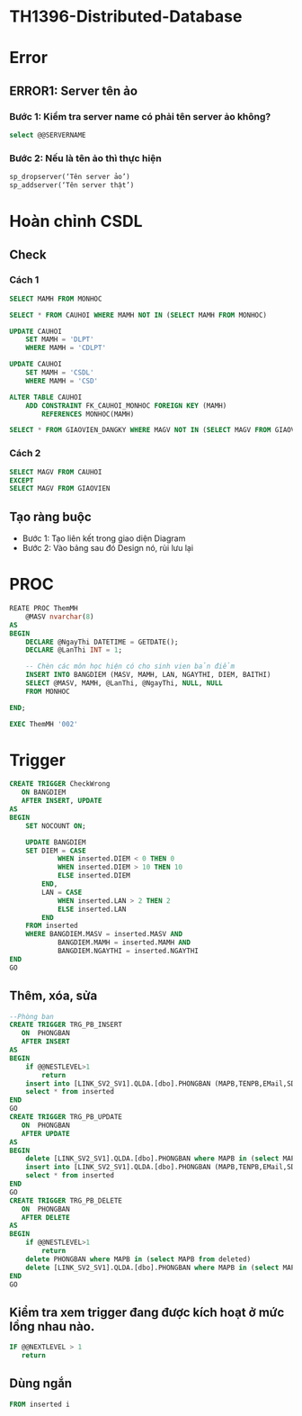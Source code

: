 # TH1396-Distributed-Database

# Error
## ERROR1: Server tên ảo
### Bước 1: Kiểm tra server name có phải tên server ảo không?
```SQL
select @@SERVERNAME
```

### Bước 2: Nếu là tên ảo thì thực hiện
```SQL
sp_dropserver(‘Tên server ảo’)
sp_addserver(‘Tên server thật’)
```

# Hoàn chỉnh CSDL
## Check 
### Cách 1
```SQL
SELECT MAMH FROM MONHOC

SELECT * FROM CAUHOI WHERE MAMH NOT IN (SELECT MAMH FROM MONHOC)

UPDATE CAUHOI
	SET MAMH = 'DLPT'
	WHERE MAMH = 'CDLPT'

UPDATE CAUHOI
	SET MAMH = 'CSDL'
	WHERE MAMH = 'CSD'

ALTER TABLE CAUHOI
	ADD CONSTRAINT FK_CAUHOI_MONHOC FOREIGN KEY (MAMH)
		REFERENCES MONHOC(MAMH)

SELECT * FROM GIAOVIEN_DANGKY WHERE MAGV NOT IN (SELECT MAGV FROM GIAOVIEN)
```

### Cách 2
```SQL
SELECT MAGV FROM CAUHOI
EXCEPT
SELECT MAGV FROM GIAOVIEN
```

## Tạo ràng buộc
- Bước 1: Tạo liên kết trong giao diện Diagram
- Bước 2: Vào bảng sau đó Design nó, rùi lưu lại

# PROC
```SQL
REATE PROC ThemMH
	@MASV nvarchar(8)
AS
BEGIN 
	DECLARE @NgayThi DATETIME = GETDATE();
	DECLARE @LanThi INT = 1;

	-- Chèn các môn học hiện có cho sinh vien bản điểm
	INSERT INTO BANGDIEM (MASV, MAMH, LAN, NGAYTHI, DIEM, BAITHI)
	SELECT @MASV, MAMH, @LanThi, @NgayThi, NULL, NULL
	FROM MONHOC

END;

EXEC ThemMH '002'
```

# Trigger
```SQL
CREATE TRIGGER CheckWrong
   ON BANGDIEM
   AFTER INSERT, UPDATE
AS 
BEGIN
	SET NOCOUNT ON;

	UPDATE BANGDIEM
	SET DIEM = CASE
			WHEN inserted.DIEM < 0 THEN 0
			WHEN inserted.DIEM > 10 THEN 10
			ELSE inserted.DIEM
		END,
		LAN = CASE
			WHEN inserted.LAN > 2 THEN 2
			ELSE inserted.LAN
		END
	FROM inserted
	WHERE BANGDIEM.MASV = inserted.MASV AND
			BANGDIEM.MAMH = inserted.MAMH AND
			BANGDIEM.NGAYTHI = inserted.NGAYTHI
END
GO
```

## Thêm, xóa, sửa
```SQL
--Phòng ban
CREATE TRIGGER TRG_PB_INSERT
   ON  PHONGBAN
   AFTER INSERT
AS 
BEGIN
	if @@NESTLEVEL>1
		return
	insert into [LINK_SV2_SV1].QLDA.[dbo].PHONGBAN (MAPB,TENPB,EMail,SDT)
	select * from inserted
END
GO
CREATE TRIGGER TRG_PB_UPDATE
   ON  PHONGBAN
   AFTER UPDATE
AS 
BEGIN
	delete [LINK_SV2_SV1].QLDA.[dbo].PHONGBAN where MAPB in (select MAPB from inserted)
	insert into [LINK_SV2_SV1].QLDA.[dbo].PHONGBAN (MAPB,TENPB,EMail,SDT)
	select * from inserted
END
GO
CREATE TRIGGER TRG_PB_DELETE
   ON  PHONGBAN
   AFTER DELETE
AS 
BEGIN
	if @@NESTLEVEL>1
		return
	delete PHONGBAN where MAPB in (select MAPB from deleted)
	delete [LINK_SV2_SV1].QLDA.[dbo].PHONGBAN where MAPB in (select MAPB from deleted)
END
GO

```

## Kiểm tra xem trigger đang được kích hoạt ở mức lồng nhau nào.
```SQL
IF @@NEXTLEVEL > 1
   return 
```

## Dùng ngắn
```SQL
FROM inserted i
```
